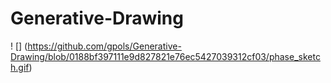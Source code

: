 # Generative-Drawing

! [] (https://github.com/gpols/Generative-Drawing/blob/0188bf397111e9d827821e76ec5427039312cf03/phase_sketch.gif)

